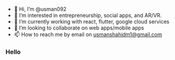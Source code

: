 - 👋 Hi, I’m @usman092
- 👀 I’m interested in entrepreneurship, social apps, and AR/VR. 
- 🌱 I’m currently working with react, flutter, google cloud services
- 💞️ I’m looking to collaborate on web apps/mobile apps
- 📫 How to reach me by email on usmanshahidm1@gmail.com

<!---
usman092/usman092 is a ✨ special ✨ repository because its `README.md` (this file) appears on your GitHub profile.
You can click the Preview link to take a look at your changes.
--->

### Hello
